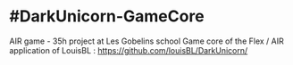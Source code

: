 #DarkUnicorn-GameCore
======================

AIR game - 35h project at Les Gobelins school
Game core of the Flex / AIR application of LouisBL : <https://github.com/louisBL/DarkUnicorn/>
